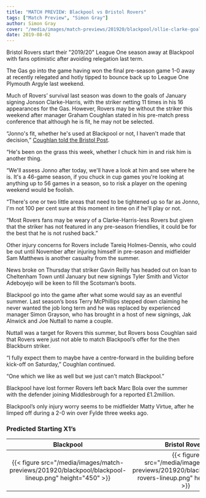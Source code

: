 ```yaml
---
title: "MATCH PREVIEW: Blackpool vs Bristol Rovers"
tags: ["Match Preview", "Simon Gray"]
author: Simon Gray
cover: "/media/images/match-previews/201920/blackpool/ollie-clarke-goal.jpg"
date: 2019-08-02
---
```


Bristol Rovers start their "2019/20" League One season away at Blackpool with fans optimistic after avoiding relegation last term.

The Gas go into the game having won the final pre-season game 1-0 away at recently relegated and hotly tipped to bounce back up to League One Plymouth Argyle last weekend.

  <!--more-->

Much of Rovers’ survival last season was down to the goals of January signing Jonson Clarke-Harris, with the striker netting 11 times in his 16 appearances for the Gas. However, Rovers may be without the striker this weekend after manager Graham Coughlan stated in his pre-match press conference that although he is fit, he may not be selected.

“Jonno's fit, whether he's used at Blackpool or not, I haven't made that decision,” [Coughlan told the Bristol Post](https://www.bristolpost.co.uk/sport/football/football-news/full-graham-coughlan-transcript-bristol-3161915).

 “He's been on the grass this week, whether I chuck him in and risk him is another thing.

“We'll assess Jonno after today, we'll have a look at him and see where he is. It's a 46-game season, if you chuck in cup games you're looking at anything up to 56 games in a season, so to risk a player on the opening weekend would be foolish.

“There's one or two little areas that need to be tightened up so far as Jonno, I'm not 100 per cent sure at this moment in time on if he'll play or not.

“Most Rovers fans may be weary of a Clarke-Harris-less Rovers but given that the striker has not featured in any pre-season friendlies, it could be for the best that he is not rushed back.”

Other injury concerns for Rovers include Tareiq Holmes-Dennis, who could be out until November after injuring himself in pre-season and midfielder Sam Matthews is another casualty from the summer.

News broke on Thursday that striker Gavin Reilly has headed out on loan to Cheltenham Town until January but new signings Tyler Smith and Victor Adeboyejo will be keen to fill the Scotsman’s boots.

Blackpool go into the game after what some would say as an eventful summer. Last season’s boss Terry McPhillips stepped down claiming he never wanted the job long term and he was replaced by experienced manager Simon Grayson, who has brought in a host of new signings, Jak Alnwick and Joe Nuttall to name a couple.

Nuttall was a target for Rovers this summer, but Rovers boss Coughlan said that Rovers were just not able to match Blackpool’s offer for the then Blackburn striker.

“I fully expect them to maybe have a centre-forward in the building before kick-off on Saturday,” Coughlan continued. 

“One which we like as well but we just can't match Blackpool.”

Blackpool have lost former Rovers left back Marc Bola over the summer with the defender joining Middlesbrough for a reported £1.2million.

Blackpool’s only injury worry seems to be midfielder Matty Virtue, after he limped off during a 2-0 win over Fylde three weeks ago.

### Predicted Starting X1’s

| Blackpool | Bristol Rovers |
|:---------:|:--------------:|
|{{< figure src="/media/images/match-previews/201920/blackpool/blackpool-lineup.png" height="450" >}}|{{< figure src="/media/images/match-previews/201920/blackpool/bristol-rovers-lineup.png" height="450" >}}|

<script src="https://www.buzzsprout.com/276671/1488028-coughlan-s-cloggers.js?player=small" type="text/javascript" charset="utf-8"></script>

<script async src="//pagead2.googlesyndication.com/pagead/js/adsbygoogle.js"></script>
<!-- GasCast Blog Ad -->
<ins class="adsbygoogle"
     style="display:block"
     data-ad-client="ca-pub-8805482732507166"
     data-ad-slot="7113725307"
     data-ad-format="auto"
     data-full-width-responsive="true"></ins>
<script>
(adsbygoogle = window.adsbygoogle || []).push({});
</script>